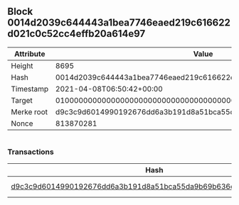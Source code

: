 ## Block 0014d2039c644443a1bea7746eaed219c616622d021c0c52cc4effb20a614e97

Attribute | Value
--- | ---
Height | 8695
Hash | 0014d2039c644443a1bea7746eaed219c616622d021c0c52cc4effb20a614e97
Timestamp | 2021-04-08T06:50:42+00:00
Target | 0100000000000000000000000000000000000000000000000000000000000000
Merke root | d9c3c9d6014990192676dd6a3b191d8a51bca55da9b69b636ea8ce4229735002
Nonce | 813870281

```

```

### Transactions

Hash | Amount
--- | ---
[d9c3c9d6014990192676dd6a3b191d8a51bca55da9b69b636ea8ce4229735002](d9c3c9d6014990192676dd6a3b191d8a51bca55da9b69b636ea8ce4229735002.md) | 10.00000000 SKEPTI 
